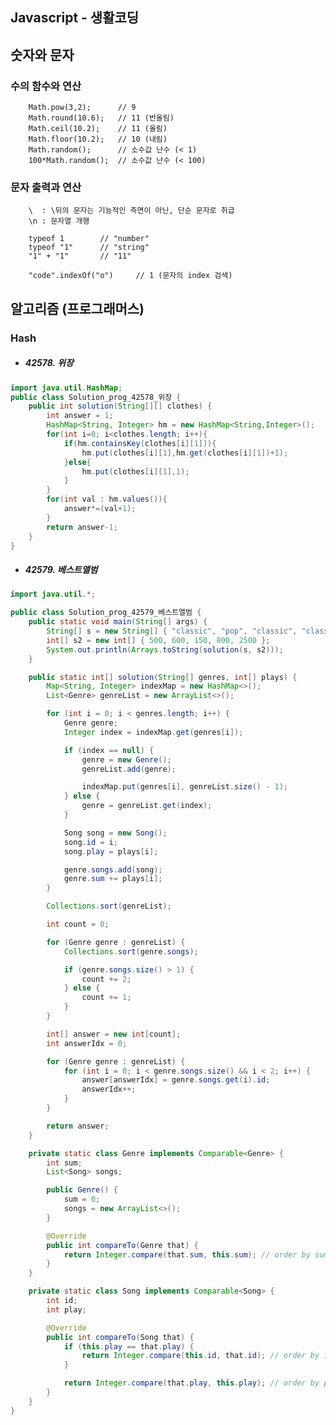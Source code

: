 ## Javascript - 생활코딩



## 숫자와 문자

###  	수의 함수와 연산

		Math.pow(3,2);		// 9
		Math.round(10.6);	// 11 (반올림)
		Math.ceil(10.2);	// 11 (올림)
		Math.floor(10.2);	// 10 (내림)
		Math.random();		// 소수값 난수 (< 1)
		100*Math.random();	// 소수값 난수 (< 100)



### 	문자 출력과 연산

	 	\  : \뒤의 문자는 기능적인 측면이 아닌, 단순 문자로 취급
	 	\n : 문자열 개행
	 	
	 	typeof 1 		// "number"
	 	typeof "1"		// "string"
	 	"1" + "1"		// "11"
	 	
	 	"code".indexOf("o")		// 1 (문자의 index 검색)





## 알고리즘 (프로그래머스)

### Hash

 - ##### 42578. 위장

```java
import java.util.HashMap;
public class Solution_prog_42578_위장 {
    public int solution(String[][] clothes) {
        int answer = 1;
        HashMap<String, Integer> hm = new HashMap<String,Integer>();
        for(int i=0; i<clothes.length; i++){
            if(hm.containsKey(clothes[i][1])){
                hm.put(clothes[i][1],hm.get(clothes[i][1])+1);
            }else{
                hm.put(clothes[i][1],1);
            }
        }
        for(int val : hm.values()){
            answer*=(val+1);
        }
        return answer-1;
    }
}
```



- ##### 42579. 베스트앨범

```java
import java.util.*;

public class Solution_prog_42579_베스트앨범 {
	public static void main(String[] args) {
		String[] s = new String[] { "classic", "pop", "classic", "classic", "pop" };
		int[] s2 = new int[] { 500, 600, 150, 800, 2500 };
		System.out.println(Arrays.toString(solution(s, s2)));
	}

	public static int[] solution(String[] genres, int[] plays) {
		Map<String, Integer> indexMap = new HashMap<>();
		List<Genre> genreList = new ArrayList<>();

		for (int i = 0; i < genres.length; i++) {
			Genre genre;
			Integer index = indexMap.get(genres[i]);

			if (index == null) {
				genre = new Genre();
				genreList.add(genre);

				indexMap.put(genres[i], genreList.size() - 1);
			} else {
				genre = genreList.get(index);
			}

			Song song = new Song();
			song.id = i;
			song.play = plays[i];

			genre.songs.add(song);
			genre.sum += plays[i];
		}

		Collections.sort(genreList);

		int count = 0;

		for (Genre genre : genreList) {
			Collections.sort(genre.songs);

			if (genre.songs.size() > 1) {
				count += 2;
			} else {
				count += 1;
			}
		}

		int[] answer = new int[count];
		int answerIdx = 0;

		for (Genre genre : genreList) {
			for (int i = 0; i < genre.songs.size() && i < 2; i++) {
				answer[answerIdx] = genre.songs.get(i).id;
				answerIdx++;
			}
		}

		return answer;
	}

	private static class Genre implements Comparable<Genre> {
		int sum;
		List<Song> songs;

		public Genre() {
			sum = 0;
			songs = new ArrayList<>();
		}

		@Override
		public int compareTo(Genre that) {
			return Integer.compare(that.sum, this.sum); // order by sum desc
		}
	}

	private static class Song implements Comparable<Song> {
		int id;
		int play;

		@Override
		public int compareTo(Song that) {
			if (this.play == that.play) {
				return Integer.compare(this.id, that.id); // order by id asc
			}

			return Integer.compare(that.play, this.play); // order by play desc
		}
	}
}
```